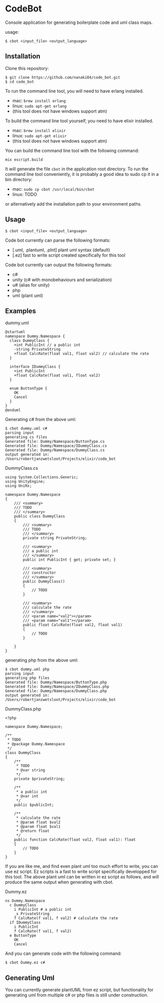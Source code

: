 # CodeBot

Console application for generating boilerplate code and uml class maps.

usage:

```
$ cbot <input_file> <output_language>
```

## Installation

Clone this repository:

```
$ git clone https://github.com/nanaki04/code_bot.git
$ cd code_bot
```

To run the command line tool, you will need to have erlang installed.

- mac: ```brew install erlang```
- linux: ```sudo apt-get erlang```
- (this tool does not have windows support atm)

To build the command line tool yourself, you need to have elixir installed.

- mac: ```brew install elixir```
- linux: ```sudo apt-get elixir```
- (this tool does not have windows support atm)

You can build the command line tool with the following command:

```
mix escript.build
```

It will generate the file ```cbot``` in the application root directory.
To run the command line tool conveniently, it is probably a good idea to sudo cp it in a bin directory:

- mac: ```sudo cp cbot /usr/local/bin/cbot```
- linux: TODO

or alternatively add the installation path to your environment paths.

## Usage

```
$ cbot <input_file> <output_language>
```

Code bot currently can parse the following formats:

- [.uml, .plantuml, .plnt] plant uml syntax (default)
- [.ez] fast to write script created specifically for this tool

Code bot currently can output the following formats:

- c#
- unity (c# with monobehaviours and serialization)
- u# (alias for unity)
- php
- uml (plant uml)

## Examples

dummy.uml
```
@startuml
namespace Dummy.Namespace {
  class DummyClass {
    +int PublicInt // a public int
    -string PrivateString
    +float CalcRate(float val1, float val2) // calculate the rate
  }

  interface IDummyClass {
    +int PublicInt
    +float CalcRate(float val1, float val2)
  }

  enum ButtonType {
    OK
    Cancel
  }
}
@enduml
```

Generating c# from the above uml:

```
$ cbot dummy.uml c#
parsing input
generating cs files
Generated file: Dummy/Namespace/ButtonType.cs
Generated file: Dummy/Namespace/IDummyClass.cs
Generated file: Dummy/Namespace/DummyClass.cs
output generated in: /Users/robertjanzwetsloot/Projects/elixir/code_bot
```

DummyClass.cs

```
using System.Collections.Generic;
using UnityEngine;
using UniRx;

namespace Dummy.Namespace
{
    /// <summary>
    /// TODO
    /// </summary>
    public class DummyClass
    {
        /// <summary>
        /// TODO
        /// </summary>
        private string PrivateString;

        /// <summary>
        /// a public int
        /// </summary>
        public int PublicInt { get; private set; }

        /// <summary>
        /// constructor
        /// </summary>
        public DummyClass()
        {
            // TODO
        }

        /// <summary>
        /// calculate the rate
        /// </summary>
        /// <param name="val2"></param>
        /// <param name="val1"></param>
        public float CalcRate(float val2, float val1)
        {
            // TODO
        }

    }
}
```

generating php from the above uml:

```
$ cbot dummy.uml php
parsing input
generating php files
Generated file: Dummy/Namespace/ButtonType.php
Generated file: Dummy/Namespace/IDummyClass.php
Generated file: Dummy/Namespace/DummyClass.php
output generated in: /Users/robertjanzwetsloot/Projects/elixir/code_bot
```

DummyClass.php

```
<?php

namespace Dummy.Namespace;

/**
 * TODO
 * @package Dummy.Namespace
 */
class DummyClass
{
    /**
     * TODO
     * @var string
     */
    private $privateString;

    /**
     * a public int
     * @var int
     */
    public $publicInt;

    /**
     * calculate the rate
     * @param float $val2
     * @param float $val1
     * @return float
     */
    public function CalcRate(float val2, float val1): float
    {
        // TODO
    }
}
```

If you are like me, and find even plant uml too much effort to write, you can use ez script.
Ez scripts is a fast to write script specifically developped for this tool.
The above plant uml can be written in ez script as follows, and will produce the same output when generating with cbot.

Dummy.ez

```
ns Dummy.Namespace
  c DummyClass
    i PublicInt # a public int
    _s PrivateString
    f CalcRate(f val1, f val2) # calculate the rate
  if IDummyClass
    i PublicInt
    f CalcRate(f val1, f val2)
  e ButtonType
    OK
    Cancel
```

And you can generate code with the following command:

```
$ cbot Dummy.ez c#
```

## Generating Uml

You can currently generate plantUML from ez script, but functionality for generating uml from multiple c# or php files is still under construction.
